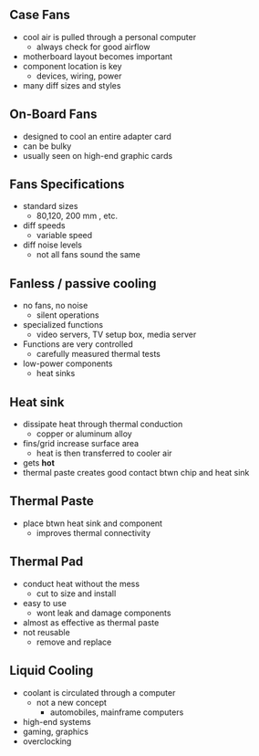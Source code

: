 ## Case Fans
- cool air is pulled through a personal computer
	- always check for good airflow
- motherboard layout becomes important 
- component location is key
	- devices, wiring, power
- many diff sizes and styles

## On-Board Fans
- designed to cool an entire adapter card
- can be bulky 
- usually seen on high-end graphic cards

## Fans Specifications 
- standard sizes
	- 80,120, 200 mm , etc.
- diff speeds 
	- variable speed
- diff noise levels 
	- not all fans sound the same

## Fanless / passive cooling
- no fans, no noise
	- silent operations
- specialized functions
	- video servers, TV setup box, media server
- Functions are very controlled 
	- carefully measured thermal tests
- low-power components
	- heat sinks

## Heat sink
- dissipate heat through thermal conduction 
	- copper or aluminum alloy
- fins/grid increase surface area
	- heat is then transferred to cooler air 
- gets **hot**
- thermal paste creates good contact btwn chip and heat sink

## Thermal Paste
- place btwn heat sink and component
	- improves thermal connectivity 

## Thermal Pad
- conduct heat without the mess
	- cut to size and install
- easy to use
	- wont leak and damage components
- almost as effective as thermal paste
- not reusable
	- remove and replace

## Liquid Cooling
- coolant is circulated through a computer
	- not a new concept
		- automobiles, mainframe computers
- high-end systems
- gaming, graphics
- overclocking

